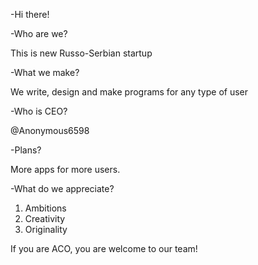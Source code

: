 -Hi there!

-Who are we?

This is new Russo-Serbian startup

-What we make?

We write, design and make programs for any type of user

-Who is CEO?

@Anonymous6598

-Plans?

More apps for more users.

-What do we appreciate?
1. Ambitions
2. Creativity
3. Originality

If you are ACO, you are welcome to our team!
